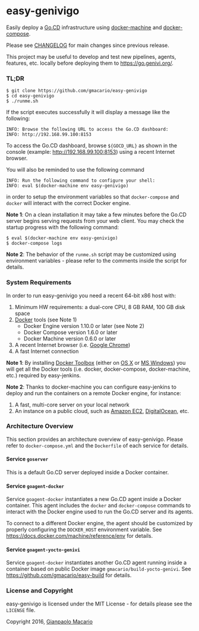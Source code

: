 # easy-genivigo

Easily deploy a [Go.CD](https://www.go.cd/) infrastructure using [docker-machine](https://www.docker.com/docker-machine) and [docker-compose](https://www.docker.com/docker-compose).

Please see [CHANGELOG](CHANGELOG.md) for main changes since previous release.

This project may be useful to develop and test new pipelines, agents, features, etc. locally before deploying them to <https://go.genivi.org/>.

### TL;DR

```
$ git clone https://github.com/gmacario/easy-genivigo
$ cd easy-genivigo
$ ./runme.sh
```

If the script executes successfully it will display a message like the following:

```
INFO: Browse the following URL to access the Go.CD dashboard:
INFO: http://192.168.99.100:8153
```

To access the Go.CD dashboard, browse `${GOCD_URL}` as shown in the console (example: http://192.168.99.100:8153) using a recent Internet browser.

You will also be reminded to use the following command

```
INFO: Run the following command to configure your shell:
INFO: eval $(docker-machine env easy-genivigo)
```

in order to setup the environment variables so that `docker-compose` and `docker` will interact with the correct Docker engine.

**Note 1**: On a clean installation it may take a few minutes before the Go.CD server begins serving requests from your web client. You may check the startup progress with the following command:

```
$ eval $(docker-machine env easy-genivigo)
$ docker-compose logs
```

**Note 2**: The behavior of the `runme.sh` script may be customized using environment variables - please refer to the comments inside the script for details.

### System Requirements

In order to run easy-genivigo you need a recent 64-bit x86 host with:

1. Minimum HW requirements: a dual-core CPU, 8 GB RAM, 100 GB disk space
2. [Docker](https://www.docker.com/) tools (see Note 1)
   * Docker Engine version 1.10.0 or later (see Note 2)
   * Docker Compose version 1.6.0 or later
   * Docker Machine version 0.6.0 or later
5. A recent Internet browser (i.e. [Google Chrome](https://www.google.com/chrome/))
6. A fast Internet connection

**Note 1**: By installing [Docker Toolbox](https://www.docker.com/products/docker-toolbox) (either on [OS X](http://www.apple.com/osx/) or [MS Windows](http://www.microsoft.com/en-us/windows)) you will get all the Docker tools (i.e. docker, docker-compose, docker-machine, etc.) required by easy-jenkins.

**Note 2**: Thanks to docker-machine you can configure easy-jenkins to deploy and run the containers on a remote Docker engine, for instance:

1. A fast, multi-core server on your local network
2. An instance on a public cloud, such as [Amazon EC2](https://aws.amazon.com/it/ec2/), [DigitalOcean](https://www.digitalocean.com/), etc.

### Architecture Overview

This section provides an architecture overview of easy-genivigo.
Please refer to `docker-compose.yml` and the `Dockerfile` of each service for details.

#### Service `goserver`

This is a default Go.CD server deployed inside a Docker container.

#### Service `goagent-docker`

Service `goagent-docker` instantiates a new Go.CD agent inside a Docker container.
This agent includes the `docker` and `docker-compose` commands to interact with the Docker engine used to run the Go.CD server and its agents.

To connect to a different Docker engine, the agent should be customized by properly configuring the `DOCKER_HOST` environment variable. See https://docs.docker.com/machine/reference/env for details.

#### Service `goagent-yocto-genivi`

Service `goagent-docker` instantiates another Go.CD agent running inside a container based on public Docker image `gmacario/build-yocto-genivi`. See https://github.com/gmacario/easy-build for details.

### License and Copyright

easy-genivigo is licensed under the MIT License - for details please see the `LICENSE` file.

Copyright 2016, [Gianpaolo Macario](http://gmacario.github.io/)
